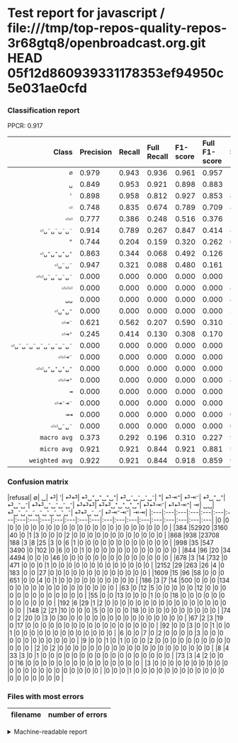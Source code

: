 # Test report for javascript / file:///tmp/top-repos-quality-repos-3r68gtq8/openbroadcast.org.git HEAD 05f12d860939331178353ef94950c5e031ae0cfd

### Classification report

PPCR: 0.917

| Class | Precision | Recall | Full Recall | F1-score | Full F1-score | Support | Full Support | PPCR |
|------:|:----------|:-------|:------------|:---------|:---------|:--------|:-------------|:-----|
| `∅` | 0.979| 0.943| 0.936| 0.961| 0.957| 56126| 56510| 0.993 |
| `␣` | 0.849| 0.953| 0.921| 0.898| 0.883| 24880| 25748| 0.966 |
| `'` | 0.898| 0.958| 0.812| 0.927| 0.853| 4690| 5534| 0.847 |
| `⏎` | 0.748| 0.835| 0.674| 0.789| 0.709| 4181| 5179| 0.807 |
| `⏎⏎` | 0.777| 0.386| 0.248| 0.516| 0.376| 1221| 1899| 0.643 |
| `⏎␣⁻␣⁻␣⁻␣⁻` | 0.914| 0.789| 0.267| 0.847| 0.414| 825| 2434| 0.339 |
| `"` | 0.744| 0.204| 0.159| 0.320| 0.262| 658| 844| 0.780 |
| `⏎␣⁺␣⁺␣⁺␣⁺` | 0.863| 0.344| 0.068| 0.492| 0.126| 532| 2684| 0.198 |
| `⏎␣⁻␣⁻` | 0.947| 0.321| 0.088| 0.480| 0.161| 56| 204| 0.275 |
| `⏎⏎␣⁻␣⁻␣⁻␣⁻` | 0.000| 0.000| 0.000| 0.000| 0.000| 55| 129| 0.426 |
| `⏎⏎⏎` | 0.000| 0.000| 0.000| 0.000| 0.000| 41| 108| 0.380 |
| `␣␣` | 0.000| 0.000| 0.000| 0.000| 0.000| 41| 49| 0.837 |
| `⏎␣⁺␣⁺` | 0.000| 0.000| 0.000| 0.000| 0.000| 38| 230| 0.165 |
| `⏎⇥⁻` | 0.621| 0.562| 0.207| 0.590| 0.310| 32| 87| 0.368 |
| `⏎⇥⁺` | 0.245| 0.414| 0.130| 0.308| 0.170| 29| 92| 0.315 |
| `⏎␣⁻␣⁻␣⁻␣⁻␣⁻␣⁻␣⁻␣⁻` | 0.000| 0.000| 0.000| 0.000| 0.000| 25| 98| 0.255 |
| `⏎⏎⇥⁻` | 0.000| 0.000| 0.000| 0.000| 0.000| 12| 18| 0.667 |
| `⏎⏎␣⁺␣⁺␣⁺␣⁺` | 0.000| 0.000| 0.000| 0.000| 0.000| 5| 97| 0.052 |
| `⏎⏎⇥⁺` | 0.000| 0.000| 0.000| 0.000| 0.000| 4| 13| 0.308 |
| `⇥` | 0.000| 0.000| 0.000| 0.000| 0.000| 2| 4| 0.500 |
| `⏎⇥⁻⇥⁻` | 0.000| 0.000| 0.000| 0.000| 0.000| 1| 1| 1.000 |
| `⇥⇥` | 0.000| 0.000| 0.000| 0.000| 0.000| 0| 0| 0.000 |
| `⏎⏎␣⁻␣⁻` | 0.000| 0.000| 0.000| 0.000| 0.000| 0| 3| 0.000 |
| `macro avg` | 0.373| 0.292| 0.196| 0.310| 0.227| 93454| 101965| 0.917 |
| `micro avg` | 0.921| 0.921| 0.844| 0.921| 0.881| 93454| 101965| 0.917 |
| `weighted avg` | 0.922| 0.921| 0.844| 0.918| 0.859| 93454| 101965| 0.917 |

### Confusion matrix

|refusal|  ∅| ␣| ⏎| '| ⏎⏎| ⏎␣⁺␣⁺␣⁺␣⁺| ⏎␣⁻␣⁻␣⁻␣⁻| "| ⏎⇥⁺| ⏎⇥⁻| ⏎␣⁺␣⁺| ⏎␣⁻␣⁻| ⏎⏎␣⁻␣⁻␣⁻␣⁻| ⏎⏎⏎| ⏎⏎␣⁺␣⁺␣⁺␣⁺| ⏎⏎⇥⁻| ⏎⏎⇥⁺| ⇥| ␣␣| ⏎␣⁻␣⁻␣⁻␣⁻␣⁻␣⁻␣⁻␣⁻| ⏎⏎␣⁻␣⁻| ⏎⇥⁻⇥⁻| ⇥⇥| 
|:---|:---|:---|:---|:---|:---|:---|:---|:---|:---|:---|:---|:---|:---|:---|:---|:---|:---|:---|:---|:---|:---|:---|
|0 |0 |0 |0 |0 |0 |0 |0 |0 |0 |0 |0 |0 |0 |0 |0 |0 |0 |0 |0 |0 |0 |0 |
|384 |52920 |3160 |40 |0 |1 |3 |0 |0 |0 |2 |0 |0 |0 |0 |0 |0 |0 |0 |0 |0 |0 |0 |
|868 |938 |23708 |188 |3 |8 |25 |3 |0 |6 |1 |0 |0 |0 |0 |0 |0 |0 |0 |0 |0 |0 |0 |
|998 |35 |547 |3490 |0 |102 |0 |6 |0 |0 |1 |0 |0 |0 |0 |0 |0 |0 |0 |0 |0 |0 |0 |
|844 |96 |20 |34 |4494 |0 |0 |0 |46 |0 |0 |0 |0 |0 |0 |0 |0 |0 |0 |0 |0 |0 |0 |
|678 |3 |14 |732 |0 |471 |0 |0 |0 |1 |0 |0 |0 |0 |0 |0 |0 |0 |0 |0 |0 |0 |0 |
|2152 |29 |263 |26 |4 |0 |183 |0 |0 |27 |0 |0 |0 |0 |0 |0 |0 |0 |0 |0 |0 |0 |0 |
|1609 |15 |96 |58 |0 |0 |0 |651 |0 |0 |4 |0 |1 |0 |0 |0 |0 |0 |0 |0 |0 |0 |0 |
|186 |3 |7 |14 |500 |0 |0 |0 |134 |0 |0 |0 |0 |0 |0 |0 |0 |0 |0 |0 |0 |0 |0 |
|63 |0 |12 |5 |0 |0 |0 |0 |0 |12 |0 |0 |0 |0 |0 |0 |0 |0 |0 |0 |0 |0 |0 |
|55 |0 |0 |13 |0 |0 |0 |1 |0 |0 |18 |0 |0 |0 |0 |0 |0 |0 |0 |0 |0 |0 |0 |
|192 |6 |29 |1 |2 |0 |0 |0 |0 |0 |0 |0 |0 |0 |0 |0 |0 |0 |0 |0 |0 |0 |0 |
|148 |2 |21 |10 |0 |0 |0 |5 |0 |0 |0 |0 |18 |0 |0 |0 |0 |0 |0 |0 |0 |0 |0 |
|74 |0 |2 |20 |0 |3 |0 |30 |0 |0 |0 |0 |0 |0 |0 |0 |0 |0 |0 |0 |0 |0 |0 |
|67 |2 |3 |19 |0 |17 |0 |0 |0 |0 |0 |0 |0 |0 |0 |0 |0 |0 |0 |0 |0 |0 |0 |
|92 |0 |0 |3 |0 |0 |1 |0 |0 |1 |0 |0 |0 |0 |0 |0 |0 |0 |0 |0 |0 |0 |0 |
|6 |0 |0 |7 |0 |2 |0 |0 |0 |0 |3 |0 |0 |0 |0 |0 |0 |0 |0 |0 |0 |0 |0 |
|9 |0 |0 |1 |0 |1 |0 |0 |0 |2 |0 |0 |0 |0 |0 |0 |0 |0 |0 |0 |0 |0 |0 |
|2 |0 |2 |0 |0 |0 |0 |0 |0 |0 |0 |0 |0 |0 |0 |0 |0 |0 |0 |0 |0 |0 |0 |
|8 |4 |33 |3 |0 |1 |0 |0 |0 |0 |0 |0 |0 |0 |0 |0 |0 |0 |0 |0 |0 |0 |0 |
|73 |3 |4 |2 |0 |0 |0 |16 |0 |0 |0 |0 |0 |0 |0 |0 |0 |0 |0 |0 |0 |0 |0 |
|3 |0 |0 |0 |0 |0 |0 |0 |0 |0 |0 |0 |0 |0 |0 |0 |0 |0 |0 |0 |0 |0 |0 |
|0 |0 |0 |1 |0 |0 |0 |0 |0 |0 |0 |0 |0 |0 |0 |0 |0 |0 |0 |0 |0 |0 |0 |

### Files with most errors

| filename | number of errors|
|:----:|:-----|

<details>
    <summary>Machine-readable report</summary>
```json
{
  "cl_report": {"\"": {"f1-score": 0.3198090692124105, "precision": 0.7444444444444445, "recall": 0.20364741641337386, "support": 658}, "\u0027": {"f1-score": 0.92726709996905, "precision": 0.8982610433739756, "recall": 0.9582089552238806, "support": 4690}, "macro avg": {"f1-score": 0.3098720260877152, "precision": 0.3733183091137821, "recall": 0.2916914892000763, "support": 93454}, "micro avg": {"f1-score": 0.9212981787831447, "precision": 0.9212981787831447, "recall": 0.9212981787831447, "support": 93454}, "weighted avg": {"f1-score": 0.9176622693492074, "precision": 0.9217814980837237, "recall": 0.9212981787831447, "support": 93454}, "\u21e5": {"f1-score": 0.0, "precision": 0.0, "recall": 0.0, "support": 2}, "\u21e5\u21e5": {"f1-score": 0.0, "precision": 0.0, "recall": 0.0, "support": 0}, "\u2205": {"f1-score": 0.9605924742698444, "precision": 0.9789847565487643, "recall": 0.9428785233225243, "support": 56126}, "\u23ce": {"f1-score": 0.788878842676311, "precision": 0.7478037283051211, "recall": 0.8347285338435781, "support": 4181}, "\u23ce\u21e5\u207a": {"f1-score": 0.3076923076923077, "precision": 0.24489795918367346, "recall": 0.41379310344827586, "support": 29}, "\u23ce\u21e5\u207b": {"f1-score": 0.5901639344262296, "precision": 0.6206896551724138, "recall": 0.5625, "support": 32}, "\u23ce\u21e5\u207b\u21e5\u207b": {"f1-score": 0.0, "precision": 0.0, "recall": 0.0, "support": 1}, "\u23ce\u23ce": {"f1-score": 0.5155993431855501, "precision": 0.7772277227722773, "recall": 0.3857493857493858, "support": 1221}, "\u23ce\u23ce\u21e5\u207a": {"f1-score": 0.0, "precision": 0.0, "recall": 0.0, "support": 4}, "\u23ce\u23ce\u21e5\u207b": {"f1-score": 0.0, "precision": 0.0, "recall": 0.0, "support": 12}, "\u23ce\u23ce\u23ce": {"f1-score": 0.0, "precision": 0.0, "recall": 0.0, "support": 41}, "\u23ce\u23ce\u2423\u207a\u2423\u207a\u2423\u207a\u2423\u207a": {"f1-score": 0.0, "precision": 0.0, "recall": 0.0, "support": 5}, "\u23ce\u23ce\u2423\u207b\u2423\u207b": {"f1-score": 0.0, "precision": 0.0, "recall": 0.0, "support": 0}, "\u23ce\u23ce\u2423\u207b\u2423\u207b\u2423\u207b\u2423\u207b": {"f1-score": 0.0, "precision": 0.0, "recall": 0.0, "support": 55}, "\u23ce\u2423\u207a\u2423\u207a": {"f1-score": 0.0, "precision": 0.0, "recall": 0.0, "support": 38}, "\u23ce\u2423\u207a\u2423\u207a\u2423\u207a\u2423\u207a": {"f1-score": 0.4919354838709677, "precision": 0.8632075471698113, "recall": 0.34398496240601506, "support": 532}, "\u23ce\u2423\u207b\u2423\u207b": {"f1-score": 0.48, "precision": 0.9473684210526315, "recall": 0.32142857142857145, "support": 56}, "\u23ce\u2423\u207b\u2423\u207b\u2423\u207b\u2423\u207b": {"f1-score": 0.8471047495120364, "precision": 0.9143258426966292, "recall": 0.7890909090909091, "support": 825}, "\u23ce\u2423\u207b\u2423\u207b\u2423\u207b\u2423\u207b\u2423\u207b\u2423\u207b\u2423\u207b\u2423\u207b": {"f1-score": 0.0, "precision": 0.0, "recall": 0.0, "support": 25}, "\u2423": {"f1-score": 0.8980132952027423, "precision": 0.8491099888972458, "recall": 0.9528938906752411, "support": 24880}, "\u2423\u2423": {"f1-score": 0.0, "precision": 0.0, "recall": 0.0, "support": 41}},
  "cl_report_full": {"\"": {"f1-score": 0.26171875, "precision": 0.7444444444444445, "recall": 0.15876777251184834, "support": 844}, "\u0027": {"f1-score": 0.8529942108759608, "precision": 0.8982610433739756, "recall": 0.812070834839176, "support": 5534}, "macro avg": {"f1-score": 0.22707202974016158, "precision": 0.3733183091137821, "recall": 0.1961387187743376, "support": 101965}, "micro avg": {"f1-score": 0.8811732738372421, "precision": 0.9212981787831447, "recall": 0.8443975874074438, "support": 101965}, "weighted avg": {"f1-score": 0.8590372428604157, "precision": 0.9115436001975523, "recall": 0.8443975874074438, "support": 101965}, "\u21e5": {"f1-score": 0.0, "precision": 0.0, "recall": 0.0, "support": 4}, "\u21e5\u21e5": {"f1-score": 0.0, "precision": 0.0, "recall": 0.0, "support": 0}, "\u2205": {"f1-score": 0.9572562994048802, "precision": 0.9789847565487643, "recall": 0.9364714209874359, "support": 56510}, "\u23ce": {"f1-score": 0.7089173268332318, "precision": 0.7478037283051211, "recall": 0.6738752654952693, "support": 5179}, "\u23ce\u21e5\u207a": {"f1-score": 0.1702127659574468, "precision": 0.24489795918367346, "recall": 0.13043478260869565, "support": 92}, "\u23ce\u21e5\u207b": {"f1-score": 0.3103448275862069, "precision": 0.6206896551724138, "recall": 0.20689655172413793, "support": 87}, "\u23ce\u21e5\u207b\u21e5\u207b": {"f1-score": 0.0, "precision": 0.0, "recall": 0.0, "support": 1}, "\u23ce\u23ce": {"f1-score": 0.37604790419161677, "precision": 0.7772277227722773, "recall": 0.2480252764612954, "support": 1899}, "\u23ce\u23ce\u21e5\u207a": {"f1-score": 0.0, "precision": 0.0, "recall": 0.0, "support": 13}, "\u23ce\u23ce\u21e5\u207b": {"f1-score": 0.0, "precision": 0.0, "recall": 0.0, "support": 18}, "\u23ce\u23ce\u23ce": {"f1-score": 0.0, "precision": 0.0, "recall": 0.0, "support": 108}, "\u23ce\u23ce\u2423\u207a\u2423\u207a\u2423\u207a\u2423\u207a": {"f1-score": 0.0, "precision": 0.0, "recall": 0.0, "support": 97}, "\u23ce\u23ce\u2423\u207b\u2423\u207b": {"f1-score": 0.0, "precision": 0.0, "recall": 0.0, "support": 3}, "\u23ce\u23ce\u2423\u207b\u2423\u207b\u2423\u207b\u2423\u207b": {"f1-score": 0.0, "precision": 0.0, "recall": 0.0, "support": 129}, "\u23ce\u2423\u207a\u2423\u207a": {"f1-score": 0.0, "precision": 0.0, "recall": 0.0, "support": 230}, "\u23ce\u2423\u207a\u2423\u207a\u2423\u207a\u2423\u207a": {"f1-score": 0.12638121546961326, "precision": 0.8632075471698113, "recall": 0.06818181818181818, "support": 2684}, "\u23ce\u2423\u207b\u2423\u207b": {"f1-score": 0.16143497757847536, "precision": 0.9473684210526315, "recall": 0.08823529411764706, "support": 204}, "\u23ce\u2423\u207b\u2423\u207b\u2423\u207b\u2423\u207b": {"f1-score": 0.41385886840432295, "precision": 0.9143258426966292, "recall": 0.2674609695973706, "support": 2434}, "\u23ce\u2423\u207b\u2423\u207b\u2423\u207b\u2423\u207b\u2423\u207b\u2423\u207b\u2423\u207b\u2423\u207b": {"f1-score": 0.0, "precision": 0.0, "recall": 0.0, "support": 98}, "\u2423": {"f1-score": 0.8834895377219624, "precision": 0.8491099888972458, "recall": 0.9207705452850707, "support": 25748}, "\u2423\u2423": {"f1-score": 0.0, "precision": 0.0, "recall": 0.0, "support": 49}},
  "ppcr": 0.9165301819251704
}
```
</details>
